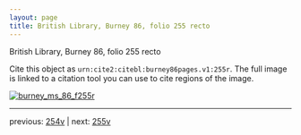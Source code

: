 ```yaml
---
layout: page
title: British Library, Burney 86, folio 255 recto
---
```


British Library, Burney 86, folio 255 recto

Cite this object as `urn:cite2:citebl:burney86pages.v1:255r`.  The full image is linked to a citation tool you can use to cite regions of the image.

[![burney_ms_86_f255r](http://www.homermultitext.org/iipsrv?IIIF=/project/homer/pyramidal/deepzoom/citebl/burney86imgs/v1/burney_ms_86_f255r.tif/full/800,/0/default.jpg)](http://www.homermultitext.org/ict2/?urn=urn:cite2:citebl:burney86imgs.v1:burney_ms_86_f255r) 

---

previous:  [254v](../254v/) | next: [255v](../255v/)